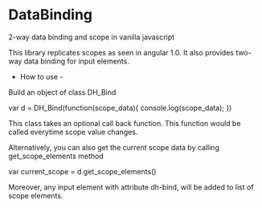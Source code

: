 # DataBinding
2-way data binding and scope in vanilla javascript


This library replicates scopes as seen in angular 1.0. It also provides two-way data binding for input elements.

- How to use - 

Build an object of class DH_Bind

var d = DH_Bind(function(scope_data){
  console.log(scope_data);
})

This class takes an optional call back function. This function would be called everytime scope value changes.


Alternatively, you can also get the current scope data by calling get_scope_elements method

var current_scope = d.get_scope_elements()



Moreover, any input element with attribute dh-bind, will be added to list of scope elements. 
